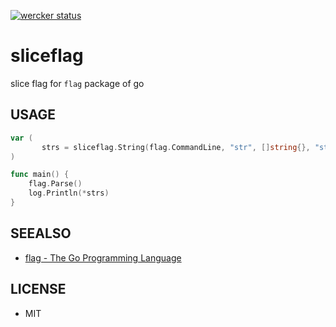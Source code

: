[![wercker status](https://app.wercker.com/status/eef7d91dc4e3bfbbd7e74029a5254f8d/s/master "wercker status")](https://app.wercker.com/project/bykey/eef7d91dc4e3bfbbd7e74029a5254f8d)

# sliceflag

slice flag for ```flag``` package of go

## USAGE

```go
var (
       strs = sliceflag.String(flag.CommandLine, "str", []string{}, "str")
)

func main() {
    flag.Parse()
    log.Println(*strs)
}
```

## SEEALSO

* [flag - The Go Programming Language](https://golang.org/pkg/flag/)

## LICENSE

* MIT
